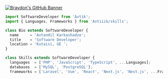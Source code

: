 [![Braydon's GitHub Banner](./kut.jpeg)](https://en.wikipedia.org/wiki/Kutaisi)

```javascript
import SoftwareDeveloper from 'Avtik';
import { Languages, Frameworks } from 'Avtiiik/skills';

class Bio extends SoftwareDeveloper {
  name     = 'Avtandil Karkashadze';
  title    = 'Software Developer';
  location = 'Kutaisi, GE ';
}

class Skills extends SoftwareDeveloper {
  languages  = ['PHP', 'JavaScript', 'TypeScript', ...Languages];
  databases  = ['MySQL', 'PostgreSQL'];
  frameworks = ['Laravel', 'Vue', 'React', 'Next.js', 'Nest.js', ...Frameworks];
```
